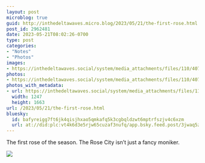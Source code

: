 ```yaml
---
layout: post
microblog: true
guid: http://inthedeltawaves.micro.blog/2023/05/21/the-first-rose.html
post_id: 2962481
date: 2023-05-21T08:02:26-0700
type: post
categories:
- "Notes"
- "Photos"
images:
- https://inthedeltawaves.social/system/media_attachments/files/110/407/276/531/771/871/original/90018531935f04ed.jpeg
photos:
- https://inthedeltawaves.social/system/media_attachments/files/110/407/276/531/771/871/original/90018531935f04ed.jpeg
photos_with_metadata:
- url: https://inthedeltawaves.social/system/media_attachments/files/110/407/276/531/771/871/original/90018531935f04ed.jpeg
  width: 1247
  height: 1663
url: /2023/05/21/the-first-rose.html
bluesky:
  id: bafyreigg7ft6jk4qisjhxao5qmkafq5k3cgbqldzwt6mptrfszjv4c6xzm
  url: at://did:plc:vt4k6d3e5rjw65cuzaf3nufq/app.bsky.feed.post/3jwaq5zbqsn2j
---
```

<p>The first rose of the season. The Rose City isn’t just a fancy moniker.</p><p><img src="https://inthedeltawaves.social/system/media_attachments/files/110/407/276/531/771/871/original/90018531935f04ed.jpeg">
